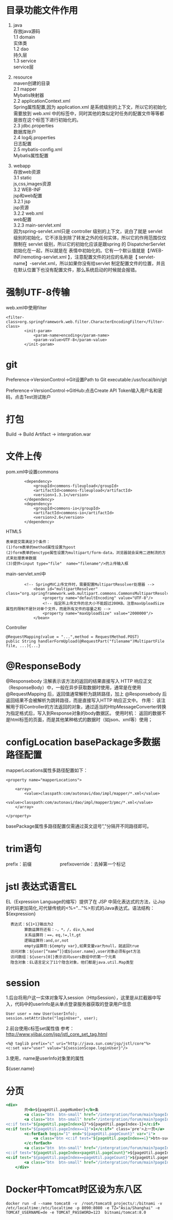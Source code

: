 # 目录功能文件作用
1. java\
存放java源码\
1.1 domain\
实体类\
1.2 dao\
持久层\
1.3 service\
service层

2. resource\
maven创建的目录\
2.1 mapper\
Mybatis映射器\
2.2 applicationContext.xml\
Spring属性配置,因为 application.xml 是系统级别的上下文，所以它的初始化需要放到 web.xml 中的<context-param>标签中，同时其他的类似定时任务的配置文件等等都是放在这个标签下进行初始化的。\
2.3 jdbc.properties\
数据库账户\
2.4 log4j.properties\
日志配置\
2.5 mybatis-config.xml\
Mybatis属性配置

3. webapp\
存放web资源\
3.1 static\
js,css,images资源\
3.2 WEB-INF\
jsp和web配置\
3.2.1 jsp\
jsp资源\
3.2.2 web.xml\
web配置\
3.2.3 main-servlet.xml\
因为spring-servlet.xml只是 controller 级别的上下文，说白了就是 servlet 级别的初始化，它不涉及到除了转发之外的任何实体，所以它的作用范围仅仅限制在 servlet 级别，所以它的初始化应该是跟spring 的 DispatcherServlet 初始化在一起，所以就是在 <servlet> 表情中初始化的。它有一个默认值就是【/WEB-INF/remoting-servlet.xml 】，注意配置文件的对应的名称是【 servlet-name】-servlet.xml，所以如果你没有给servlet 制定配置文件的位置，并且在默认位置下也没有配置文件，那么系统启动的时候就会报错。

# 强制UTF-8传输
web.xml中使用filter
```aidl
<filter-class>org.springframework.web.filter.CharacterEncodingFilter</filter-class>
        <init-param>
            <param-name>encoding</param-name>
            <param-value>UTF-8</param-value>
        </init-param>
```

# git
Preference->VersionControl->Git设置Path to Git executable:/usr/local/bin/git

Preference->VersionControl->GitHub:点击Create API Token输入用户名和密码，点击Test测试账户

# 打包
Build -> Build Artifact -> intergration.war

# 文件上传
pom.xml中设置commons
```aidl
        <dependency>
            <groupId>commons-fileupload</groupId>
            <artifactId>commons-fileupload</artifactId>
            <version>1.3.1</version>
        </dependency>
        <dependency>
            <groupId>commons-io</groupId>
            <artifactId>commons-io</artifactId>
            <version>2.6</version>
        </dependency>
```
HTML5
```aidl
表单提交需满足3个条件：
(1)form表单的method属性设置为post
(2)form表单的enctype属性设置为multipart/form-data，浏览器就会采用二进制流的方式来处理表单数据
(3)提供<input type="file"  name="filename"/>的上传输入框
```
main-servlet.xml中
```aidl
        <!-- SpringMVC上传文件时，需要配置MultipartResolver处理器 -->
            <bean id="multipartResolver" class="org.springframework.web.multipart.commons.CommonsMultipartResolver">
                <property name="defaultEncoding" value="UTF-8"/>
                <!-- 指定所上传文件的总大小不能超过200KB。注意maxUploadSize属性的限制不是针对单个文件，而是所有文件的容量之和 -->
                <property name="maxUploadSize" value="2000000"/>
            </bean>
```
Controller
```aidl
@RequestMapping(value = "...",method = RequestMethod.POST)
public String handlerFormUpload(@RequestPart("filename")MultipartFile file, ...){...}

```

# @ResponseBody
@Responsebody 注解表示该方法的返回的结果直接写入 HTTP 响应正文（ResponseBody）中，一般在异步获取数据时使用，通常是在使用 @RequestMapping 后，返回值通常解析为跳转路径，加上 @Responsebody 后返回结果不会被解析为跳转路径，而是直接写入HTTP 响应正文中。 
作用： 
该注解用于将Controller的方法返回的对象，通过适当的HttpMessageConverter转换为指定格式后，写入到Response对象的body数据区。 
使用时机： 
返回的数据不是html标签的页面，而是其他某种格式的数据时（如json、xml等）使用；

# configLocation basePackage多数据路径配置
mapperLocations属性多路径配置如下：
```aidl
<property name="mapperLocations">

    <array>                
        <value>classpath:com/autonavi/dao/impl/mapper/*.xml</value>              
        <value>classpath:com/autonavi/dao/impl/mapper3/pmc/*.xml</value>
    </array>

</property>
```
basePackage属性多路径配置仅需通过英文逗号”,”分隔开不同路径即可。

# trim语句
prefix：前缀　　　　　　 
prefixoverride：去掉第一个标记

# jstl 表达式语言EL 
EL（Expression Language的缩写）提供了在 JSP 中简化表达式的方法，让Jsp的代码更加简化,可代替传统的<%="..."%>形式的Java表达式。语法结构：${expression}

      表达式：${1+1}输出为2 
            算数运算符还有：-，*，/，div,%,mod 
            关系运算符：==，eq,!=,lt,gt 
            逻辑运算符:and,or,not 
            empty运算符:${empty var},如果变量var为null，就返回true 
      访问对象：${user[“name”]}或${user.name},user对象必须有get方法 
      访问数组：${users[0]}表示访问users数组中的第一个元素 
      隐含对象：EL语言定义了11个隐含对象，他们都是java.util.Map类型 
      
# session
1.后台将用户这一实体对象写入session（HttpSession），这里是从拦截器中写入，代码中的userInfo是从单点登录服务器获取的登录用户信息
```aidl
User user = new User(userInfo);
session.setAttribute("loginUser", user);
```
2.前台使用c标签set属性值
参考：http://www.yiibai.com/jsp/jstl_core_set_tag.html
  ```aidl
<%@ taglib prefix="c" uri="http://java.sun.com/jsp/jstl/core"%>
<c:set var="user" value="${sessionScope.loginUser}"/>
```
3.使用，name是userInfo对象里的属性

${user.name}

# 分页
```asp
<div>
        共<b>${pageUtil.pageNumber}</b>条
        <a class="btn  btn-small" href="/intergration/forum/main?pageIndex=1" class='first'>首页</a>
        <a class="btn  btn-small" href="/intergration/forum/main?pageIndex=
<c:if test="${pageUtil.pageIndex>1}">${pageUtil.pageIndex-1}</c:if>
<c:if test="${pageUtil.pageIndex==1}">1</c:if>" class='pre'>上一页</a>
        <c:forEach begin="1" end="${pageUtil.pageCount}" var="i">
            <a class="btn <c:if test="${pageUtil.pageIndex==i}">btn-success</c:if> btn-small" href="/intergration/forum/main?pageIndex=${i}" >${i}</a>
        </c:forEach>
        <a class="btn  btn-small" href="/intergration/forum/main?pageIndex=
<c:if test="${pageUtil.pageIndex<pageUtil.pageCount}">${pageUtil.pageIndex+1}</c:if>
<c:if test="${pageUtil.pageIndex==pageUtil.pageCount}">${pageUtil.pageCount}</c:if>">下一页</a>
        <a class="btn  btn-small" href="/intergration/forum/main?pageIndex=${pageUtil.pageCount}" class='last'>末页</a>
    </div>
```

# Docker中Tomcat时区设为东八区
```text
docker run -d --name tomcat8 -v  /root/tomcat8_projects/:/bitnami -v /etc/localtime:/etc/localtime -p 8090:8080 -e TZ="Asia/Shanghai" -e TOMCAT_USERNAME=de -e TOMCAT_PASSWORD=123  bitnami/tomcat:8.0
```


